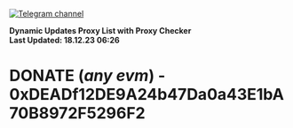 [![Telegram channel](https://img.shields.io/endpoint?url=https://runkit.io/damiankrawczyk/telegram-badge/branches/master?url=https://t.me/n4z4v0d)](https://t.me/n4z4v0d) 

**Dynamic Updates Proxy List with Proxy Checker**  
**Last Updated: 18.12.23 06:26**

# DONATE (_any evm_) - 0xDEADf12DE9A24b47Da0a43E1bA70B8972F5296F2
